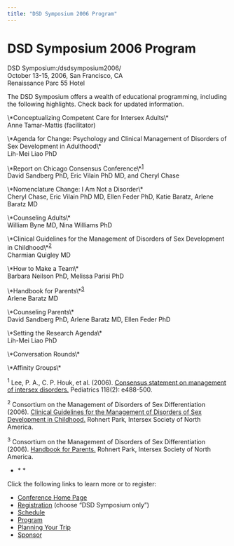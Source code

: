 ```yaml
---
title: "DSD Symposium 2006 Program"
---
```


# DSD Symposium 2006 Program

<p><span class="caps">DSD</span> Symposium:/dsdsymposium2006/  <br />
October 13-15, 2006, San Francisco, CA  <br />
Renaissance Parc 55 Hotel  </p>

<p>The <span class="caps">DSD</span> Symposium offers a wealth of educational programming, including the following highlights. Check back for updated information.  </p>

<p>\*Conceptualizing Competent Care for Intersex Adults\*  <br />
Anne Tamar-Mattis (facilitator)  </p>

<p>\*Agenda for Change: Psychology and Clinical Management of Disorders of Sex Development in Adulthood\*  <br />
Lih-Mei Liao PhD  </p>

<p>\*Report on Chicago Consensus Conference\*<sup class="footnote" id="fnrev6292141415d88c34918f80-1"><a href="#fn6292141415d88c34918f80-1">1</a></sup>  <br />
David Sandberg PhD, Eric Vilain PhD MD, and Cheryl Chase  </p>

<p>\*Nomenclature Change: I Am Not a Disorder\*  <br />
Cheryl Chase, Eric Vilain PhD MD, Ellen Feder PhD, Katie Baratz, Arlene Baratz MD  </p>

<p>\*Counseling Adults\*  <br />
William Byne MD, Nina Williams PhD  </p>

<p>\*Clinical Guidelines for the Management of Disorders of Sex Development in Childhood\*<sup class="footnote" id="fnrev6292141415d88c34918f80-2"><a href="#fn6292141415d88c34918f80-2">2</a></sup>  <br />
Charmian Quigley MD  </p>

<p>\*How to Make a Team\*  <br />
Barbara Neilson PhD, Melissa Parisi PhD  </p>


<p>\*Handbook for Parents\*<sup class="footnote" id="fnrev6292141415d88c34918f80-3"><a href="#fn6292141415d88c34918f80-3">3</a></sup>  <br />
Arlene Baratz MD  </p>

<p>\*Counseling Parents\*  <br />
David Sandberg PhD, Arlene Baratz MD, Ellen Feder PhD  </p>

<p>\*Setting the Research Agenda\*  <br />
Lih-Mei Liao PhD  </p>

<p>\*Conversation Rounds\*  </p>

<p>\*Affinity Groups\*  </p>

<p class="footnote" id="fn6292141415d88c34918f80-1"><sup>1</sup> Lee, P. A., C. P. Houk, et al. (2006). <a href="http://pediatrics.aappublications.org/cgi/reprint/118/2/e488">Consensus statement on management of intersex disorders.</a> Pediatrics 118(2): e488-500.  </p>

<p class="footnote" id="fn6292141415d88c34918f80-2"><sup>2</sup> Consortium on the Management of Disorders of Sex Differentiation (2006). <a href="http://www.dsdguidelines.org/htdocs/clinical/index.html">Clinical Guidelines for the Management of Disorders of Sex Development in Childhood.</a> Rohnert Park, Intersex Society of North America.  </p>

<p class="footnote" id="fn6292141415d88c34918f80-3"><sup>3</sup> Consortium on the Management of Disorders of Sex Differentiation (2006). <a href="http://www.dsdguidelines.org/htdocs/parents/index.html">Handbook for Parents.</a> Rohnert Park, Intersex Society of North America.  </p>



<ul>
	<li>* *</li>
</ul>



<p>Click the following links to learn more or to register:  </p>

<ul>
	<li><a href="/dsdsymposium2006/">Conference Home Page</a></li>
	<li><a href="/dsdsymposium2006/register">Registration</a> (choose &#8220;<span class="caps">DSD</span> Symposium only&#8221;)</li>
	<li><a href="/dsdsymposium2006/schedule">Schedule</a></li>
	<li><a href="/dsdsymposium2006/program">Program</a></li>
	<li><a href="/dsdsymposium2006/travel">Planning Your Trip</a></li>
	<li><a href="/dsdsymposium2006/sponsor">Sponsor</a></li>
</ul>